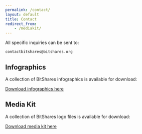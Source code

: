 ```yaml
---
permalink: /contact/
layout: default
title: Contact
redirect_from:
    - /mediakit/
---
```


All specific inquiries can be sent to:

`contactbitshares@bitshares.org`

## Infographics

A collection of BitShares infographics is available for download:

<a href="/media/2015_bitshares_infographic_en.pdf">Download infographics here</a>

## Media Kit

A collection of BitShares logo files is available for download:

<a href="/media/media_kit.zip">Download media kit here</a>
